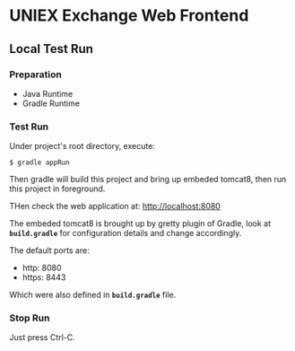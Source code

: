 # UNIEX Exchange Web Frontend
## Local Test Run
### Preparation
 - Java Runtime
 - Gradle Runtime

### Test Run
Under project's root directory, execute:

```
$ gradle appRun
```

Then gradle will build this project and bring up embeded tomcat8, then run this project in foreground.

THen check the web application at: <http://localhost:8080>

The embeded tomcat8 is brought up by gretty plugin of Gradle, look at __`build.gradle`__ for configuration details and change accordingly.

The default ports are:

 - http: 8080
 - https: 8443

Which were also defined in __`build.gradle`__ file.

### Stop Run
Just press Ctrl-C.

